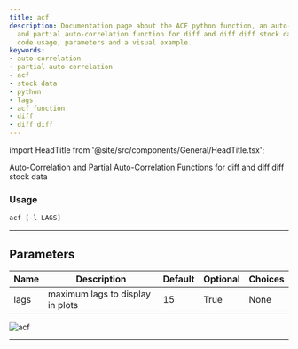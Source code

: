 ```yaml
---
title: acf
description: Documentation page about the ACF python function, an auto-correlation
  and partial auto-correlation function for diff and diff diff stock data. It includes
  code usage, parameters and a visual example.
keywords:
- auto-correlation
- partial auto-correlation
- acf
- stock data
- python
- lags
- acf function
- diff
- diff diff
---
```


import HeadTitle from '@site/src/components/General/HeadTitle.tsx';

<HeadTitle title="acf - Qa - Economy - Reference | OpenBB Terminal Docs" />

Auto-Correlation and Partial Auto-Correlation Functions for diff and diff diff stock data

### Usage

```python
acf [-l LAGS]
```

---

## Parameters

| Name | Description | Default | Optional | Choices |
| ---- | ----------- | ------- | -------- | ------- |
| lags | maximum lags to display in plots | 15 | True | None |

![acf](https://user-images.githubusercontent.com/46355364/154305242-176c3ba1-ebfc-43e7-a027-46251fb02463.png)

---
